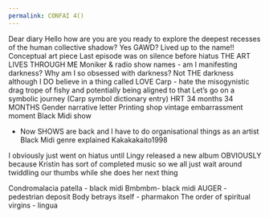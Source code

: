 ```yaml
---
permalink: CONFAI 4()
---
```

Dear diary 
Hello how are you are you ready to explore the deepest recesses of the human collective shadow? Yes GAWD?
Lived up to the name!! 
Conceptual art piece 
Last episode was on silence before hiatus 
THE ART LIVES THROUGH ME 
Moniker & radio show names - am I manifesting darkness? 
Why am I so obsessed with darkness? 
Not THE darkness although I DO believe in a thing called LOVE 
Carp - hate the misogynistic drag trope of fishy and potentially being aligned to that 
Let’s go on a symbolic journey 
(Carp symbol dictionary entry) 
HRT 
34 months 
34 MONTHS 
Gender narrative letter 
Printing shop vintage embarrassment moment
Black Midi show 
- Now SHOWS are back and I have to do organisational things as an artist 
Black Midi genre explained
Kakakakaito1998



I obviously just went on hiatus until Lingy released a new album OBVIOUSLY because Kristin has sort of completed music so we all just wait around twiddling our thumbs while she does her next thing 

Condromalacia patella - black midi
Bmbmbm- black midi
AUGER - pedestrian deposit 
Body betrays itself - pharmakon
The order of spiritual virgins - lingua